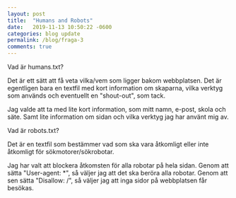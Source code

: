 ```yaml
---
layout: post
title:  "Humans and Robots"
date:   2019-11-13 10:50:22 -0600
categories: blog update
permalink: /blog/fraga-3
comments: true
---
```


Vad är humans.txt?

Det är ett sätt att få veta vilka/vem som ligger bakom webbplatsen.
Det är egentligen bara en textfil med kort information om skaparna, vilka verktyg som används och eventuellt en "shout-out", som tack.

Jag valde att ta med lite kort information, som mitt namn, e-post, skola och säte.
Samt lite information om sidan och vilka verktyg jag har använt mig av.

Vad är robots.txt?

Det är en textfil som bestämmer vad som ska vara åtkomligt eller inte åtkomligt för sökmotorer/sökrobotar.

Jag har valt att blockera åtkomsten för alla robotar på hela sidan.
Genom att sätta "User-agent: *", så väljer jag att det ska beröra alla robotar.
Genom att sen sätta "Disallow: /", så väljer jag att inga sidor på webbplatsen får besökas.

